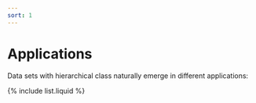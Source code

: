 ```yaml
---
sort: 1
---
```


# Applications

Data sets with hierarchical class naturally emerge in different applications:

{% include list.liquid %}
